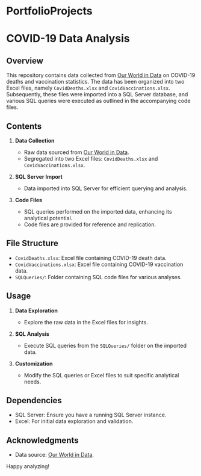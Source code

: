 # PortfolioProjects
# COVID-19 Data Analysis

## Overview

This repository contains data collected from [Our World in Data](https://ourworldindata.org/covid-deaths) on COVID-19 deaths and vaccination statistics. The data has been organized into two Excel files, namely `CovidDeaths.xlsx` and `CovidVaccinations.xlsx`. Subsequently, these files were imported into a SQL Server database, and various SQL queries were executed as outlined in the accompanying code files.

## Contents

1. **Data Collection**
   - Raw data sourced from [Our World in Data](https://ourworldindata.org/covid-deaths).
   - Segregated into two Excel files: `CovidDeaths.xlsx` and `CovidVaccinations.xlsx`.

2. **SQL Server Import**
   - Data imported into SQL Server for efficient querying and analysis.

3. **Code Files**
   - SQL queries performed on the imported data, enhancing its analytical potential.
   - Code files are provided for reference and replication.

## File Structure

- `CovidDeaths.xlsx`: Excel file containing COVID-19 death data.
- `CovidVaccinations.xlsx`: Excel file containing COVID-19 vaccination data.
- `SQLQueries/`: Folder containing SQL code files for various analyses.

## Usage

1. **Data Exploration**
   - Explore the raw data in the Excel files for insights.

2. **SQL Analysis**
   - Execute SQL queries from the `SQLQueries/` folder on the imported data.

3. **Customization**
   - Modify the SQL queries or Excel files to suit specific analytical needs.

## Dependencies

- SQL Server: Ensure you have a running SQL Server instance.
- Excel: For initial data exploration and validation.


## Acknowledgments

- Data source: [Our World in Data](https://ourworldindata.org/covid-deaths).

Happy analyzing!
